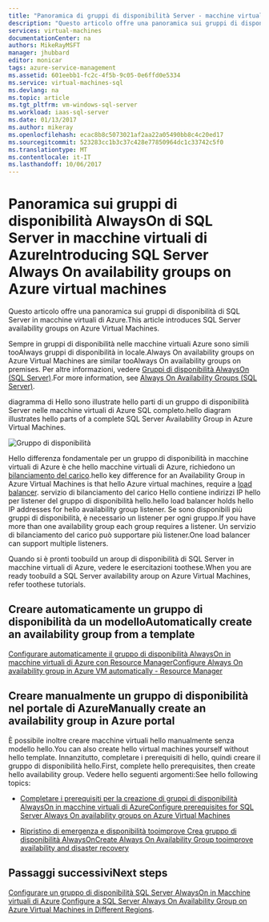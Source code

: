 ```yaml
---
title: "Panoramica di gruppi di disponibilità Server - macchine virtuali di Azure - aaaSQL | Documenti Microsoft"
description: "Questo articolo offre una panoramica sui gruppi di disponibilità di SQL Server in macchine virtuali di Azure."
services: virtual-machines
documentationCenter: na
authors: MikeRayMSFT
manager: jhubbard
editor: monicar
tags: azure-service-management
ms.assetid: 601eebb1-fc2c-4f5b-9c05-0e6ffd0e5334
ms.service: virtual-machines-sql
ms.devlang: na
ms.topic: article
ms.tgt_pltfrm: vm-windows-sql-server
ms.workload: iaas-sql-server
ms.date: 01/13/2017
ms.author: mikeray
ms.openlocfilehash: ecac8b8c5073021af2aa22a05490bb8c4c20ed17
ms.sourcegitcommit: 523283cc1b3c37c428e77850964dc1c33742c5f0
ms.translationtype: MT
ms.contentlocale: it-IT
ms.lasthandoff: 10/06/2017
---
```

# <a name="introducing-sql-server-always-on-availability-groups-on-azure-virtual-machines"></a><span data-ttu-id="bdd72-103">Panoramica sui gruppi di disponibilità AlwaysOn di SQL Server in macchine virtuali di Azure</span><span class="sxs-lookup"><span data-stu-id="bdd72-103">Introducing SQL Server Always On availability groups on Azure virtual machines</span></span> #

<span data-ttu-id="bdd72-104">Questo articolo offre una panoramica sui gruppi di disponibilità di SQL Server in macchine virtuali di Azure.</span><span class="sxs-lookup"><span data-stu-id="bdd72-104">This article introduces SQL Server availability groups on Azure Virtual Machines.</span></span> 

<span data-ttu-id="bdd72-105">Sempre in gruppi di disponibilità nelle macchine virtuali Azure sono simili tooAlways gruppi di disponibilità in locale.</span><span class="sxs-lookup"><span data-stu-id="bdd72-105">Always On availability groups on Azure Virtual Machines are similar tooAlways On availability groups on premises.</span></span> <span data-ttu-id="bdd72-106">Per altre informazioni, vedere [Gruppi di disponibilità AlwaysOn (SQL Server)](http://msdn.microsoft.com/library/hh510230.aspx).</span><span class="sxs-lookup"><span data-stu-id="bdd72-106">For more information, see [Always On Availability Groups (SQL Server)](http://msdn.microsoft.com/library/hh510230.aspx).</span></span> 

<span data-ttu-id="bdd72-107">diagramma di Hello sono illustrate hello parti di un gruppo di disponibilità Server nelle macchine virtuali di Azure SQL completo.</span><span class="sxs-lookup"><span data-stu-id="bdd72-107">hello diagram illustrates hello parts of a complete SQL Server Availability Group in Azure Virtual Machines.</span></span>

![Gruppo di disponibilità](./media/virtual-machines-windows-portal-sql-availability-group-tutorial/00-EndstateSampleNoELB.png)

<span data-ttu-id="bdd72-109">Hello differenza fondamentale per un gruppo di disponibilità in macchine virtuali di Azure è che hello macchine virtuali di Azure, richiedono un [bilanciamento del carico](../../../load-balancer/load-balancer-overview.md).</span><span class="sxs-lookup"><span data-stu-id="bdd72-109">hello key difference for an Availability Group in Azure Virtual Machines is that hello Azure virtual machines, require a [load balancer](../../../load-balancer/load-balancer-overview.md).</span></span> <span data-ttu-id="bdd72-110">servizio di bilanciamento del carico Hello contiene indirizzi IP hello per listener del gruppo di disponibilità hello.</span><span class="sxs-lookup"><span data-stu-id="bdd72-110">hello load balancer holds hello IP addresses for hello availability group listener.</span></span> <span data-ttu-id="bdd72-111">Se sono disponibili più gruppi di disponibilità, è necessario un listener per ogni gruppo.</span><span class="sxs-lookup"><span data-stu-id="bdd72-111">If you have more than one availability group each group requires a listener.</span></span> <span data-ttu-id="bdd72-112">Un servizio di bilanciamento del carico può supportare più listener.</span><span class="sxs-lookup"><span data-stu-id="bdd72-112">One load balancer can support multiple listeners.</span></span>

<span data-ttu-id="bdd72-113">Quando si è pronti toobuild un aroup di disponibilità di SQL Server in macchine virtuali di Azure, vedere le esercitazioni toothese.</span><span class="sxs-lookup"><span data-stu-id="bdd72-113">When you are ready toobuild a SQL Server availability aroup on Azure Virtual Machines, refer toothese tutorials.</span></span>

## <a name="automatically-create-an-availability-group-from-a-template"></a><span data-ttu-id="bdd72-114">Creare automaticamente un gruppo di disponibilità da un modello</span><span class="sxs-lookup"><span data-stu-id="bdd72-114">Automatically create an availability group from a template</span></span>

[<span data-ttu-id="bdd72-115">Configurare automaticamente il gruppo di disponibilità AlwaysOn in macchine virtuali di Azure con Resource Manager</span><span class="sxs-lookup"><span data-stu-id="bdd72-115">Configure Always On availability group in Azure VM automatically - Resource Manager</span></span>](virtual-machines-windows-portal-sql-alwayson-availability-groups.md)

## <a name="manually-create-an-availability-group-in-azure-portal"></a><span data-ttu-id="bdd72-116">Creare manualmente un gruppo di disponibilità nel portale di Azure</span><span class="sxs-lookup"><span data-stu-id="bdd72-116">Manually create an availability group in Azure portal</span></span>

<span data-ttu-id="bdd72-117">È possibile inoltre creare macchine virtuali hello manualmente senza modello hello.</span><span class="sxs-lookup"><span data-stu-id="bdd72-117">You can also create hello virtual machines yourself without hello template.</span></span> <span data-ttu-id="bdd72-118">Innanzitutto, completare i prerequisiti di hello, quindi creare il gruppo di disponibilità hello.</span><span class="sxs-lookup"><span data-stu-id="bdd72-118">First, complete hello prerequisites, then create hello availability group.</span></span> <span data-ttu-id="bdd72-119">Vedere hello seguenti argomenti:</span><span class="sxs-lookup"><span data-stu-id="bdd72-119">See hello following topics:</span></span> 

- [<span data-ttu-id="bdd72-120">Completare i prerequisiti per la creazione di gruppi di disponibilità AlwaysOn in macchine virtuali di Azure</span><span class="sxs-lookup"><span data-stu-id="bdd72-120">Configure prerequisites for SQL Server Always On availability groups on Azure Virtual Machines</span></span>](virtual-machines-windows-portal-sql-availability-group-prereq.md)

- [<span data-ttu-id="bdd72-121">Ripristino di emergenza e disponibilità tooimprove Crea gruppo di disponibilità AlwaysOn</span><span class="sxs-lookup"><span data-stu-id="bdd72-121">Create Always On Availability Group tooimprove availability and disaster recovery</span></span>](virtual-machines-windows-portal-sql-availability-group-tutorial.md)

## <a name="next-steps"></a><span data-ttu-id="bdd72-122">Passaggi successivi</span><span class="sxs-lookup"><span data-stu-id="bdd72-122">Next steps</span></span>

<span data-ttu-id="bdd72-123">[Configurare un gruppo di disponibilità SQL Server AlwaysOn in Macchine virtuali di Azure](virtual-machines-windows-portal-sql-availability-group-dr.md).</span><span class="sxs-lookup"><span data-stu-id="bdd72-123">[Configure a SQL Server Always On Availability Group on Azure Virtual Machines in Different Regions](virtual-machines-windows-portal-sql-availability-group-dr.md).</span></span>
